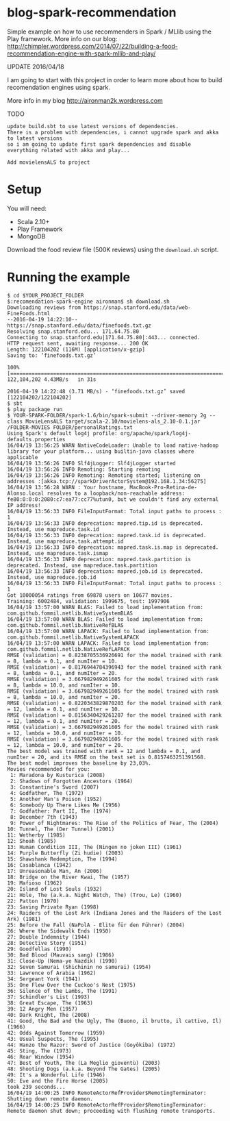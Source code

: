 blog-spark-recommendation
=========================

Simple example on how to use recommenders in Spark / MLlib using the Play framework.
More info on our blog: http://chimpler.wordpress.com/2014/07/22/building-a-food-recommendation-engine-with-spark-mllib-and-play/

UPDATE
2016/04/18

I am going to start with this project in order to learn more about how to build recomendation engines using spark.

More info in my blog http://aironman2k.wordpress.com

TODO

	update build.sbt to use latest versions of dependencies. 
	There is a problem with dependencies, i cannot upgrade spark and akka to latest versions
	so i am going to update first spark dependencies and disable everything related with akka and play...	
	
	Add movielensALS to project 
Setup
=====

You will need:

* Scala 2.10+
* Play Framework
* MongoDB

Download the food review file (500K reviews) using the `download.sh` script.

Running the example
===================

    $ cd $YOUR_PROJECT_FOLDER
    $:recomendation-spark-engine aironman$ sh download.sh 
	Downloading reviews from https://snap.stanford.edu/data/web-FineFoods.html
	--2016-04-19 14:22:10--  https://snap.stanford.edu/data/finefoods.txt.gz
	Resolving snap.stanford.edu... 171.64.75.80
	Connecting to snap.stanford.edu|171.64.75.80|:443... connected.
	HTTP request sent, awaiting response... 200 OK
	Length: 122104202 (116M) [application/x-gzip]
	Saving to: ‘finefoods.txt.gz’

	100%[==================================================================================================================================================================>] 122,104,202 4.43MB/s   in 31s    

	2016-04-19 14:22:48 (3.71 MB/s) - ‘finefoods.txt.gz’ saved [122104202/122104202]
    $ sbt
    $ play package run
	$ YOUR-SPARK-FOLDER/spark-1.6/bin/spark-submit --driver-memory 2g --class MovieLensALS target/scala-2.10/movielens-als_2.10-0.1.jar /FOLDER-MOVIES FOLDER/personalRatings.txt
	Using Spark's default log4j profile: org/apache/spark/log4j-defaults.properties
	16/04/19 13:56:25 WARN NativeCodeLoader: Unable to load native-hadoop library for your platform... using builtin-java classes where applicable
	16/04/19 13:56:26 INFO Slf4jLogger: Slf4jLogger started
	16/04/19 13:56:26 INFO Remoting: Starting remoting
	16/04/19 13:56:26 INFO Remoting: Remoting started; listening on addresses :[akka.tcp://sparkDriverActorSystem@192.168.1.34:56275]
	16/04/19 13:56:28 WARN : Your hostname, MacBook-Pro-Retina-de-Alonso.local resolves to a loopback/non-reachable address: fe80:0:0:0:2080:c7:ea77:cc77%utun0, but we couldn't find any external IP address!
	16/04/19 13:56:33 INFO FileInputFormat: Total input paths to process : 1
	16/04/19 13:56:33 INFO deprecation: mapred.tip.id is deprecated. Instead, use mapreduce.task.id
	16/04/19 13:56:33 INFO deprecation: mapred.task.id is deprecated. Instead, use mapreduce.task.attempt.id
	16/04/19 13:56:33 INFO deprecation: mapred.task.is.map is deprecated. Instead, use mapreduce.task.ismap
	16/04/19 13:56:33 INFO deprecation: mapred.task.partition is deprecated. Instead, use mapreduce.task.partition
	16/04/19 13:56:33 INFO deprecation: mapred.job.id is deprecated. Instead, use mapreduce.job.id
	16/04/19 13:56:33 INFO FileInputFormat: Total input paths to process : 1
	Got 10000054 ratings from 69878 users on 10677 movies.                          
	Training: 6002484, validation: 1999675, test: 1997906                           
	16/04/19 13:57:00 WARN BLAS: Failed to load implementation from: com.github.fommil.netlib.NativeSystemBLAS
	16/04/19 13:57:00 WARN BLAS: Failed to load implementation from: com.github.fommil.netlib.NativeRefBLAS
	16/04/19 13:57:00 WARN LAPACK: Failed to load implementation from: com.github.fommil.netlib.NativeSystemLAPACK
	16/04/19 13:57:00 WARN LAPACK: Failed to load implementation from: com.github.fommil.netlib.NativeRefLAPACK
	RMSE (validation) = 0.8238705536926691 for the model trained with rank = 8, lambda = 0.1, and numIter = 10.
	RMSE (validation) = 0.8176944784396943 for the model trained with rank = 8, lambda = 0.1, and numIter = 20.
	RMSE (validation) = 3.667982949261605 for the model trained with rank = 8, lambda = 10.0, and numIter = 10.
	RMSE (validation) = 3.667982949261605 for the model trained with rank = 8, lambda = 10.0, and numIter = 20.
	RMSE (validation) = 0.8220343829870203 for the model trained with rank = 12, lambda = 0.1, and numIter = 10.
	RMSE (validation) = 0.8156340429261287 for the model trained with rank = 12, lambda = 0.1, and numIter = 20.
	RMSE (validation) = 3.667982949261605 for the model trained with rank = 12, lambda = 10.0, and numIter = 10.
	RMSE (validation) = 3.667982949261605 for the model trained with rank = 12, lambda = 10.0, and numIter = 20.
	The best model was trained with rank = 12 and lambda = 0.1, and numIter = 20, and its RMSE on the test set is 0.8157463251391568.
	The best model improves the baseline by 23,03%.
	Movies recommended for you:
	 1: Maradona by Kusturica (2008)
	 2: Shadows of Forgotten Ancestors (1964)
	 3: Constantine's Sword (2007)
	 4: Godfather, The (1972)
	 5: Another Man's Poison (1952)
	 6: Somebody Up There Likes Me (1956)
	 7: Godfather: Part II, The (1974)
	 8: December 7th (1943)
	 9: Power of Nightmares: The Rise of the Politics of Fear, The (2004)
	10: Tunnel, The (Der Tunnel) (2001)
	11: Wetherby (1985)
	12: Shoah (1985)
	13: Human Condition III, The (Ningen no joken III) (1961)
	14: Purple Butterfly (Zi hudie) (2003)
	15: Shawshank Redemption, The (1994)
	16: Casablanca (1942)
	17: Unreasonable Man, An (2006)
	18: Bridge on the River Kwai, The (1957)
	19: Mafioso (1962)
	20: Island of Lost Souls (1932)
	21: Hole, The (a.k.a. Night Watch, The) (Trou, Le) (1960)
	22: Patton (1970)
	23: Saving Private Ryan (1998)
	24: Raiders of the Lost Ark (Indiana Jones and the Raiders of the Lost Ark) (1981)
	25: Before the Fall (NaPolA - Elite für den Führer) (2004)
	26: Where the Sidewalk Ends (1950)
	27: Double Indemnity (1944)
	28: Detective Story (1951)
	29: Goodfellas (1990)
	30: Bad Blood (Mauvais sang) (1986)
	31: Close-Up (Nema-ye Nazdik) (1990)
	32: Seven Samurai (Shichinin no samurai) (1954)
	33: Lawrence of Arabia (1962)
	34: Sergeant York (1941)
	35: One Flew Over the Cuckoo's Nest (1975)
	36: Silence of the Lambs, The (1991)
	37: Schindler's List (1993)
	38: Great Escape, The (1963)
	39: 12 Angry Men (1957)
	40: Dark Knight, The (2008)
	41: Good, the Bad and the Ugly, The (Buono, il brutto, il cattivo, Il) (1966)
	42: Odds Against Tomorrow (1959)
	43: Usual Suspects, The (1995)
	44: Hanzo the Razor: Sword of Justice (Goyôkiba) (1972)
	45: Sting, The (1973)
	46: Rear Window (1954)
	47: Best of Youth, The (La Meglio gioventù) (2003)
	48: Shooting Dogs (a.k.a. Beyond The Gates) (2005)
	49: It's a Wonderful Life (1946)
	50: Eve and the Fire Horse (2005)
	took 239 seconds...
	16/04/19 14:00:25 INFO RemoteActorRefProvider$RemotingTerminator: Shutting down remote daemon.
	16/04/19 14:00:25 INFO RemoteActorRefProvider$RemotingTerminator: Remote daemon shut down; proceeding with flushing remote transports.